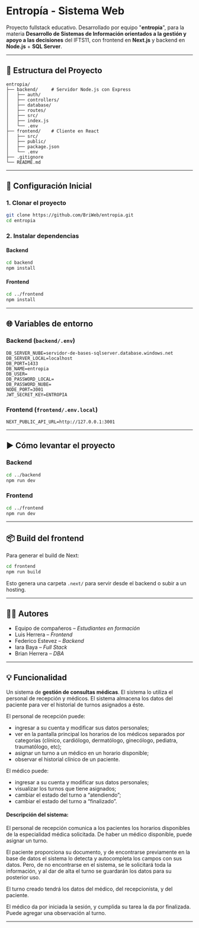 # Entropía - Sistema Web

Proyecto fullstack educativo.
Desarrollado por equipo "**entropia**", para la materia **Desarrollo de Sistemas de Información orientados a la gestión y apoyo a las decisiones** del IFTS11, con frontend en **Next.js** y backend en **Node.js** + **SQL Server**.

---

## 📁 Estructura del Proyecto

```
entropia/
├── backend/     # Servidor Node.js con Express
│   ├── auth/
│   ├── controllers/
│   ├── database/
│   ├── routes/
│   ├── src/
│   ├── index.js
│   └── .env
├── frontend/    # Cliente en React
│   ├── src/
│   ├── public/
│   ├── package.json
│   └── .env
├── .gitignore
└── README.md
```

---

## 🔧 Configuración Inicial

### 1. Clonar el proyecto

```bash
git clone https://github.com/BriWeb/entropia.git
cd entropia
```

### 2. Instalar dependencias

#### Backend

```bash
cd backend
npm install
```

#### Frontend

```bash
cd ../frontend
npm install
```

---

## 🌐 Variables de entorno

### Backend (`backend/.env`)

```env
DB_SERVER_NUBE=servidor-de-bases-sqlserver.database.windows.net
DB_SERVER_LOCAL=localhost
DB_PORT=1433
DB_NAME=entropia
DB_USER=
DB_PASSWORD_LOCAL=
DB_PASSWORD_NUBE=
NODE_PORT=3001
JWT_SECRET_KEY=ENTROPIA
```

### Frontend (`frontend/.env.local`)

```env
NEXT_PUBLIC_API_URL=http://127.0.0.1:3001
```

---

## ▶️ Cómo levantar el proyecto

### Backend

```bash
cd ../backend
npm run dev
```

### Frontend

```bash
cd ../frontend
npm run dev
```

---

## 📦 Build del frontend

Para generar el build de Next:

```bash
cd frontend
npm run build
```

Esto genera una carpeta `.next/` para servir desde el backend o subir a un hosting.

---

## 👨‍💻 Autores

- Equipo de compañeros – _Estudiantes en formación_
- Luis Herrera – _Frontend_
- Federico Estevez – _Backend_
- Iara Baya – _Full Stack_
- Brian Herrera – _DBA_

---

## 💡 Funcionalidad

Un sistema de **gestión de consultas médicas**.
El sistema lo utiliza el personal de recepción y médicos.
El sistema almacena los datos del paciente para ver el historial de turnos asignados a éste.

El personal de recepción puede:

- ingresar a su cuenta y modificar sus datos personales;
- ver en la pantalla principal los horarios de los médicos separados por categorías (clínico, cardiólogo, dermatólogo, ginecólogo, pediatra, traumatólogo, etc);
- asignar un turno a un médico en un horario disponible;
- observar el historial clínico de un paciente.

El médico puede:

- ingresar a su cuenta y modificar sus datos personales;
- visualizar los turnos que tiene asignados;
- cambiar el estado del turno a “atendiendo”;
- cambiar el estado del turno a “finalizado”.

#### Descripción del sistema:

El personal de recepción comunica a los pacientes los horarios disponibles de la especialidad médica solicitada. De haber un médico disponible, puede asignar un turno.

El paciente proporciona su documento, y de encontrarse previamente en la base de datos el sistema lo detecta y autocompleta los campos con sus datos. Pero, de no encontrarse en el sistema, se le solicitará toda la información, y al dar de alta el turno se guardarán los datos para su posterior uso.

El turno creado tendrá los datos del médico, del recepcionista, y del paciente.

El médico da por iniciada la sesión, y cumplida su tarea la da por finalizada. Puede agregar una observación al turno.

---

